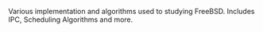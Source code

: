 Various implementation and algorithms used to studying FreeBSD. Includes IPC, Scheduling Algorithms and more.